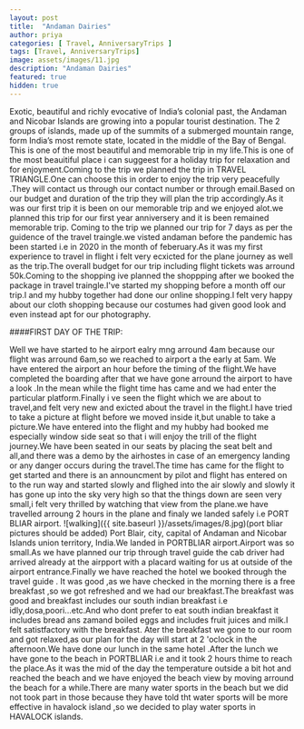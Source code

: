 ```yaml
---
layout: post
title:  "Andaman Dairies"
author: priya
categories: [ Travel, AnniversaryTrips ]
tags: [Travel, AnniversaryTrips]
image: assets/images/11.jpg
description: "Andaman Dairies"
featured: true
hidden: true
---
```


Exotic, beautiful and richly evocative of India’s colonial past, the Andaman and Nicobar Islands are growing into a popular tourist destination. The 2 groups of islands, made up of the summits of a submerged mountain range, form India’s most remote state, located in the middle of the Bay of Bengal. This is one of the most beautiful and memorable trip in my life.This is one of the most beauitiful place i can suggeest for a holiday trip for relaxation and for enjoyment.Coming to the trip we planned the trip in TRAVEL TRIANGLE.One can choose this in order to enjoy the trip very peacefully .They will contact us through our contact number or through email.Based on our budget and duration of the trip they will plan the trip accordingly.As it was our first trip it is been on our memorable trip and we enjoyed alot.we planned this trip for our first year anniversery and it is been remained memorable trip. Coming to the trip we planned our trip for 7 days as per the guidence of the travel traingle.we visted andaman before the pandemic has been started i.e in 2020 in the month of feberuary.As it was my first experience to travel in flight i felt very ecxicted for the plane journey as well as the trip.The overall budget for our trip including flight tickets was arround 50k.Coming to the shopping ive planned the shoppping after we booked the package in travel traingle.I've started my shopping before a month off our trip.I and my hubby together had done our online shopping.I felt very happy about our cloth shopping because our costumes had given good look and  even instead apt for our photography.

####FIRST DAY OF THE TRIP:

Well we have started to he airport ealry mng arround 4am because our flight was arround 6am,so we reached to airport a the early at 5am. We have entered the airport an hour before the timing of the flight.We have completed the boarding after that we have gone arround the airport to have a look .In the mean while the flight time has came and we had enter the particular platform.Finally i ve seen the flight which we are about to travel,and felt very new and exicted about the travel in the flight.I have tried to take a picture at flight before we moved inside it,but unable to take a picture.We have entered into the flight and my hubby had booked me especially window side seat so that i will enjoy the trill of the flight journey.We have been seated in our seats by placing the seat belt and all,and there was a demo by the airhostes in case of an emergency landing or any danger occurs during the travel.The time has came for the flight to get started and there is an announcment by pilot and flight has entered on to the run way and started slowly and flighed into the air slowly and slowly it has gone up into the sky very high so that the things down are seen very small,i felt very thrilled by watching that view from the plane.we have travelled arroung 2 hours in the plane and finaly we landed safely i.e PORT BLIAR airport.
![walking]({{ site.baseurl }}/assets/images/8.jpg)(port bliar pictures should be added)
   Port Blair, city, capital of Andaman and Nicobar Islands union territory, India.We landed in PORTBLIAR airport.Airport was so small.As we have planned our trip through travel guide the cab driver had arrived already at the airpport with a placard waiting for us at outside of the airport entrance.Finally we have reached the hotel we booked through the travel guide . It was good ,as we have checked in the morning there is a free breakfast ,so we got refreshed and we had our breakfast.The breakfast was good and breakfast includes our south indian breakfast i.e idly,dosa,poori...etc.And who dont prefer to eat south indian breakfast it includes bread ans zamand boiled eggs and includes fruit juices and milk.I felt satistfactory with the breakfast. Ater the breakfast we gone to our room and got relaxed,as our plan for the day will start at 2 'oclock in the afternoon.We have done our lunch in the same hotel .After the lunch we have gone to the beach in PORTBLIAR i.e and it took 2 hours thime to reach the place.As it was the mid of the day the temperature outside a bit hot and reached the beach and we have enjoyed the beach view by moving arround the beach for a while.There are many water sports in the beach but we did not took part in those because they have told tht water sports will be more effective in havalock island ,so we decided to play water sports in HAVALOCK islands. 
